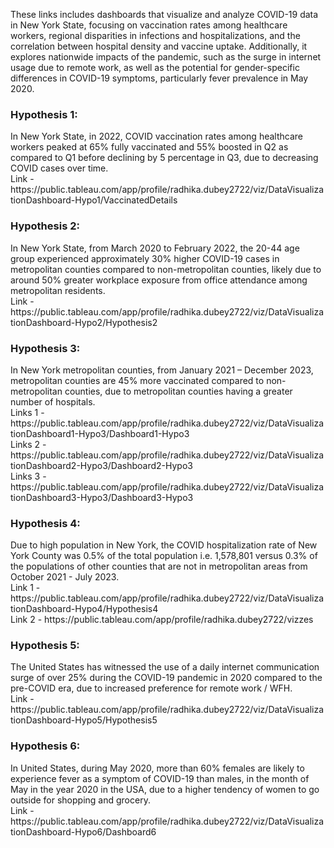 These links includes dashboards that visualize and analyze COVID-19 data in New York State, focusing on vaccination rates among healthcare workers, regional disparities in infections and hospitalizations, and the correlation between hospital density and vaccine uptake. Additionally, it explores nationwide impacts of the pandemic, such as the surge in internet usage due to remote work, as well as the potential for gender-specific differences in COVID-19 symptoms, particularly fever prevalence in May 2020.<br>

<h3> Hypothesis 1:</h3> In New York State, in 2022, COVID vaccination rates among healthcare workers peaked at 65% fully vaccinated and 55% boosted in Q2 as compared to Q1 before declining by 5 percentage in Q3, due to decreasing COVID cases over time.<br>
Link - https://public.tableau.com/app/profile/radhika.dubey2722/viz/DataVisualizationDashboard-Hypo1/VaccinatedDetails

<h3> Hypothesis 2:</h3> In New York State, from March 2020 to February 2022, the 20-44 age group experienced approximately 30% higher COVID-19 cases in metropolitan counties compared to non-metropolitan counties, likely due to around 50% greater workplace exposure from office
attendance among metropolitan residents.<br>
Link - https://public.tableau.com/app/profile/radhika.dubey2722/viz/DataVisualizationDashboard-Hypo2/Hypothesis2

<h3> Hypothesis 3:</h3> In New York metropolitan counties, from January 2021 – December 2023, metropolitan counties are 45% more vaccinated compared to non-metropolitan counties, due to metropolitan counties having a greater number of hospitals.<br>
Links 1 - https://public.tableau.com/app/profile/radhika.dubey2722/viz/DataVisualizationDashboard1-Hypo3/Dashboard1-Hypo3 <br>
Links 2 - https://public.tableau.com/app/profile/radhika.dubey2722/viz/DataVisualizationDashboard2-Hypo3/Dashboard2-Hypo3 <br>
Links 3 - https://public.tableau.com/app/profile/radhika.dubey2722/viz/DataVisualizationDashboard3-Hypo3/Dashboard3-Hypo3 

<h3> Hypothesis 4:</h3> Due to high population in New York, the COVID hospitalization rate of New York County was 0.5% of the total population i.e. 1,578,801 versus 0.3% of the populations of other counties that are not in metropolitan areas from October 2021 - July 2023.<br>
Link 1 - https://public.tableau.com/app/profile/radhika.dubey2722/viz/DataVisualizationDashboard-Hypo4/Hypothesis4 <br>
Link 2 - https://public.tableau.com/app/profile/radhika.dubey2722/vizzes

<h3> Hypothesis 5:</h3> The United States has witnessed the use of a daily internet communication surge of over 25% during the COVID-19 pandemic in 2020 compared to the pre-COVID era, due to increased preference for remote work / WFH.<br>
Link - https://public.tableau.com/app/profile/radhika.dubey2722/viz/DataVisualizationDashboard-Hypo5/Hypothesis5

<h3> Hypothesis 6:</h3> In United States, during May 2020, more than 60% females are likely to experience fever as a symptom of COVID-19 than males, in the month of May in the year 2020 in the USA, due to a higher tendency of women to go outside for shopping and grocery.<br>
Link - https://public.tableau.com/app/profile/radhika.dubey2722/viz/DataVisualizationDashboard-Hypo6/Dashboard6
